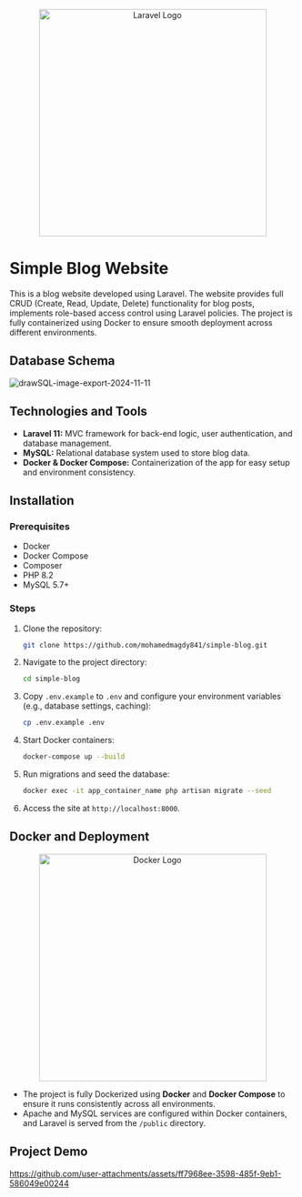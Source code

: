<p align="center"><a href="https://laravel.com" target="_blank"><img src="https://raw.githubusercontent.com/laravel/art/master/logo-lockup/5%20SVG/2%20CMYK/1%20Full%20Color/laravel-logolockup-cmyk-red.svg" width="400" alt="Laravel Logo"></a></p>

# Simple Blog Website

This is a blog website developed using Laravel. The website provides full CRUD (Create, Read, Update, Delete) functionality for blog posts, implements role-based access control using Laravel policies. The project is fully containerized using Docker to ensure smooth deployment across different environments.

## Database Schema
![drawSQL-image-export-2024-11-11](https://github.com/user-attachments/assets/d6a485d0-4f14-4596-8c0c-fa5fd5abb4f6)

## Technologies and Tools

- **Laravel 11:** MVC framework for back-end logic, user authentication, and database management.
- **MySQL:** Relational database system used to store blog data.
- **Docker & Docker Compose:** Containerization of the app for easy setup and environment consistency.

## Installation

### Prerequisites

- Docker
- Docker Compose
- Composer
- PHP 8.2
- MySQL 5.7+

### Steps

1. Clone the repository:
   ```bash
   git clone https://github.com/mohamedmagdy841/simple-blog.git
   ```

2. Navigate to the project directory:
   ```bash
   cd simple-blog
   ```

3. Copy `.env.example` to `.env` and configure your environment variables (e.g., database settings, caching):
   ```bash
   cp .env.example .env
   ```

4. Start Docker containers:
   ```bash
   docker-compose up --build
   ```

5. Run migrations and seed the database:
   ```bash
   docker exec -it app_container_name php artisan migrate --seed
   ```

6. Access the site at `http://localhost:8000`.

## Docker and Deployment

<p align="center"><a href="https://www.docker.com/" target="_blank"><img src="https://github.com/user-attachments/assets/1511730a-e1cb-4a3f-b605-8f35cad40027" width="400" alt="Docker Logo"></a></p>

- The project is fully Dockerized using **Docker** and **Docker Compose** to ensure it runs consistently across all environments.
- Apache and MySQL services are configured within Docker containers, and Laravel is served from the `/public` directory.

## Project Demo

https://github.com/user-attachments/assets/ff7968ee-3598-485f-9eb1-586049e00244

